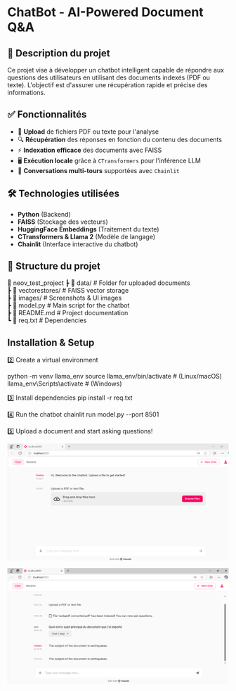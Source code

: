 # ChatBot - AI-Powered Document Q&A

## 📌 Description du projet  
Ce projet vise à développer un chatbot intelligent capable de répondre aux questions des utilisateurs en utilisant des documents indexés (PDF ou texte). L'objectif est d'assurer une récupération rapide et précise des informations.

## ✅ Fonctionnalités  
- 📂 **Upload** de fichiers PDF ou texte pour l'analyse  
- 🔍 **Récupération** des réponses en fonction du contenu des documents  
- ⚡ **Indexation efficace** des documents avec FAISS  
- 🖥️ **Exécution locale** grâce à `CTransformers` pour l'inférence LLM  
- 💬 **Conversations multi-tours** supportées avec `Chainlit`  

## 🛠️ Technologies utilisées  
- **Python** (Backend)  
- **FAISS** (Stockage des vecteurs)  
- **HuggingFace Embeddings** (Traitement du texte)  
- **CTransformers & Llama 2** (Modèle de langage)  
- **Chainlit** (Interface interactive du chatbot)  

## 📁 Structure du projet  


📁 neov_test_project
 ┣ 📁 data/                   # Folder for uploaded documents  
 ┣ 📁 vectorestores/          # FAISS vector storage  
 ┣ 📁 images/                 # Screenshots & UI images  
 ┣ 📄 model.py                # Main script for the chatbot  
 ┣ 📄 README.md               # Project documentation  
 ┗ 📄 req.txt                 # Dependencies  



##  Installation & Setup

2️⃣ Create a virtual environment

python -m venv llama_env
source llama_env/bin/activate  # (Linux/macOS)
llama_env\Scripts\activate     # (Windows)

3️⃣ Install dependencies
pip install -r req.txt


4️⃣ Run the chatbot
chainlit run model.py --port 8501


5️⃣ Upload a document and start asking questions!

![Chatbot Interface](images/interface1.png)

![Chatbot Interface](images/interface.png)
